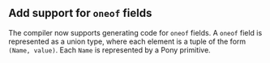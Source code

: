 ## Add support for `oneof` fields

The compiler now supports generating code for `oneof` fields. A `oneof` field is represented as a union type, where each element is a tuple of the form `(Name, value)`. Each `Name` is represented by a Pony primitive.
